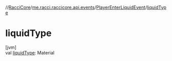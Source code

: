 //[RacciCore](../../../index.md)/[me.racci.raccicore.api.events](../index.md)/[PlayerEnterLiquidEvent](index.md)/[liquidType](liquid-type.md)

# liquidType

[jvm]\
val [liquidType](liquid-type.md): Material
